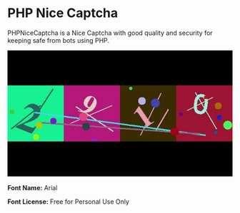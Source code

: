 # PHP Nice Captcha

PHPNiceCaptcha is a Nice Captcha with good quality and security for keeping safe from bots using PHP.

![PHPNiceCaptcha](demo.jpg)

**Font Name:**	Arial

**Font License:**	Free for Personal Use Only

